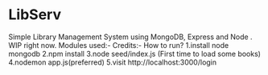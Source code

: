 # LibServ
Simple Library Management System using MongoDB, Express and Node .<br>
WIP right now.
Modules used:-
Credits:-
How to run?
1.install node mongodb
2.npm install
3.node seed/index.js (First time to load some books)
4.nodemon app.js(preferred)
5.visit http://localhost:3000/login

